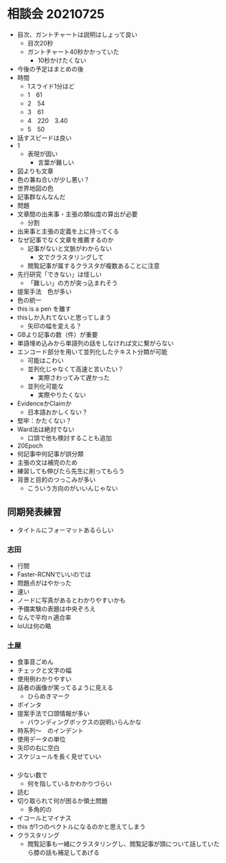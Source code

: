 <!-- tex script for md -->
<script type="text/javascript" async src="https://cdnjs.cloudflare.com/ajax/libs/mathjax/2.7.7/MathJax.js?config=TeX-MML-AM_CHTML">
</script>
<script type="text/x-mathjax-config">
 MathJax.Hub.Config({
 tex2jax: {
 inlineMath: [['$', '$'] ],
 displayMath: [ ['$$','$$'], ["\\[","\\]"] ]
 }
 });
</script>

# 相談会 20210725 

- 目次、ガントチャートは説明はしょって良い
    - 目次20秒
    - ガントチャート40秒かかっていた
        - 10秒かけたくない
- 今後の予定はまとめの後
- 時間
    - 1スライド1分ほど
    - 1　61
    - 2　54
    - 3　61
    - 4　220　3.40
    - 5　50
- 話すスピードは良い
- 1
    - 表現が固い
        - 言葉が難しい
- 図よりも文章
- 色の兼ね合いが少し悪い？
- 世界地図の色
- 記事群なんなんだ
- 問題
- 文章間の出来事・主張の類似度の算出が必要
    - 分割
- 出来事と主張の定義を上に持ってくる
- なぜ記事でなく文章を推薦するのか
    - 記事がないと文脈がわからない
        - 文でクラスタリングして
    - 閲覧記事が属するクラスタが複数あることに注意
- 先行研究「できない」は怪しい
    - 「難しい」の方が突っ込まれそう
- 提案手法　色が多い
- 色の統一
- this is a pen を離す
- thisしか入れてないと思ってしまう
    - 矢印の幅を変える？
- GBより記事の数（件）が重要
- 単語埋め込みから単語列の話をしなければ文に繋がらない
- エンコード部分を用いて並列化したテキスト分類が可能
    - 可能はこわい
    - 並列化じゃなくて高速と言いたい？
        - 実際さわってみて遅かった
    - 並列化可能な
        - 実際やりたくない
- EvidenceかClaimか
    - 日本語おかしくない？
- 堅牢：かたくない？
- Ward法は絶対でない
    - 口頭で他も検討することも追加
- 20Epoch
- 何記事中何記事が誤分類
- 主張の文は補完のため
- 練習しても伸びたら先生に削ってもらう
- 背景と目的のつっこみが多い
    - こういう方向のがいいんじゃない

## 同期発表練習
- タイトルにフォーマットあるらしい

### 志田
- 行間
- Faster-RCNNでいいのでは
- 問題点がはやかった
- 速い
- ノードに写真があるとわかりやすいかも
- 予備実験の表題は中央ぞろえ
- なんで平均ｎ適合率
- IoUは何の略

### 土屋
- 食事音ごめん
- チェックと文字の幅
- 使用例わかりやすい
- 話者の画像が笑ってるように見える
    - ひらめきマーク
- ポインタ
- 提案手法で口頭情報が多い
    - バウンディングボックスの説明いらんかな
- 時系列～　のインデント
- 使用データの単位
- 矢印の右に空白
- スケジュールを長く見せていい

### 
- 少ない数で
    - 何を指しているかわかりづらい
- 読む
- 切り取られて何が困るか領土問題
    - 多角的の
- イコールとマイナス
- this が1つのベクトルになるのかと思えてしまう
- クラスタリング
    - 閲覧記事も一緒にクラスタリングし、閲覧記事が頭について話していたら膝の話も補足してあげる
